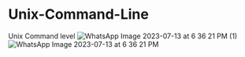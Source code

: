 # Unix-Command-Line
Unix Command level
![WhatsApp Image 2023-07-13 at 6 36 21 PM (1)](https://github.com/krunalbhongade/Unix-Command-Line/assets/126875304/b5f174ad-c61d-4845-b236-b53d8783c631)
![WhatsApp Image 2023-07-13 at 6 36 21 PM](https://github.com/krunalbhongade/Unix-Command-Line/assets/126875304/0c04fd86-8887-4935-bf46-45e2c67689a6)
